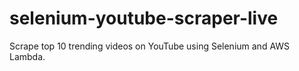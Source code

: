 # selenium-youtube-scraper-live
Scrape top 10 trending videos on YouTube using Selenium and AWS Lambda.
